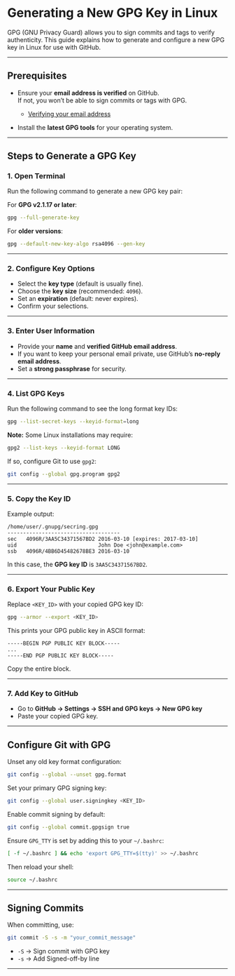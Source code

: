 
# Generating a New GPG Key in Linux

GPG (GNU Privacy Guard) allows you to sign commits and tags to verify authenticity. This guide explains how to generate and configure a new GPG key in Linux for use with GitHub.

---

## Prerequisites

- Ensure your **email address is verified** on GitHub.  
  If not, you won’t be able to sign commits or tags with GPG.  
  - [Verifying your email address](https://docs.github.com/en/account-and-profile/setting-up-and-managing-your-github-user-account/managing-email-preferences/adding-an-email-address-to-your-github-account)

- Install the **latest GPG tools** for your operating system.

---

## Steps to Generate a GPG Key

### 1. Open Terminal  
Run the following command to generate a new GPG key pair:

For **GPG v2.1.17 or later**:
```bash
gpg --full-generate-key
````

For **older versions**:

```bash
gpg --default-new-key-algo rsa4096 --gen-key
```

---

### 2. Configure Key Options

* Select the **key type** (default is usually fine).
* Choose the **key size** (recommended: `4096`).
* Set an **expiration** (default: never expires).
* Confirm your selections.

---

### 3. Enter User Information

* Provide your **name** and **verified GitHub email address**.
* If you want to keep your personal email private, use GitHub’s **no-reply email address**.
* Set a **strong passphrase** for security.

---

### 4. List GPG Keys

Run the following command to see the long format key IDs:

```bash
gpg --list-secret-keys --keyid-format=long
```

 **Note:** Some Linux installations may require:

```bash
gpg2 --list-keys --keyid-format LONG
```

If so, configure Git to use `gpg2`:

```bash
git config --global gpg.program gpg2
```

---

### 5. Copy the Key ID

Example output:

```
/home/user/.gnupg/secring.gpg
------------------------------------
sec   4096R/3AA5C34371567BD2 2016-03-10 [expires: 2017-03-10]
uid                          John Doe <john@example.com>
ssb   4096R/4BB6D45482678BE3 2016-03-10
```

In this case, the **GPG key ID** is `3AA5C34371567BD2`.

---

### 6. Export Your Public Key

Replace `<KEY_ID>` with your copied GPG key ID:

```bash
gpg --armor --export <KEY_ID>
```

This prints your GPG public key in ASCII format:

```
-----BEGIN PGP PUBLIC KEY BLOCK-----
...
-----END PGP PUBLIC KEY BLOCK-----
```

Copy the entire block.

---

### 7. Add Key to GitHub

* Go to **GitHub → Settings → SSH and GPG keys → New GPG key**
* Paste your copied GPG key.

---

## Configure Git with GPG

Unset any old key format configuration:

```bash
git config --global --unset gpg.format
```

Set your primary GPG signing key:

```bash
git config --global user.signingkey <KEY_ID>
```

Enable commit signing by default:

```bash
git config --global commit.gpgsign true
```

Ensure `GPG_TTY` is set by adding this to your `~/.bashrc`:

```bash
[ -f ~/.bashrc ] && echo 'export GPG_TTY=$(tty)' >> ~/.bashrc
```

Then reload your shell:

```bash
source ~/.bashrc
```

---

## Signing Commits

When committing, use:

```bash
git commit -S -s -m "your_commit_message"
```

* `-S` → Sign commit with GPG key
* `-s` → Add Signed-off-by line

---
